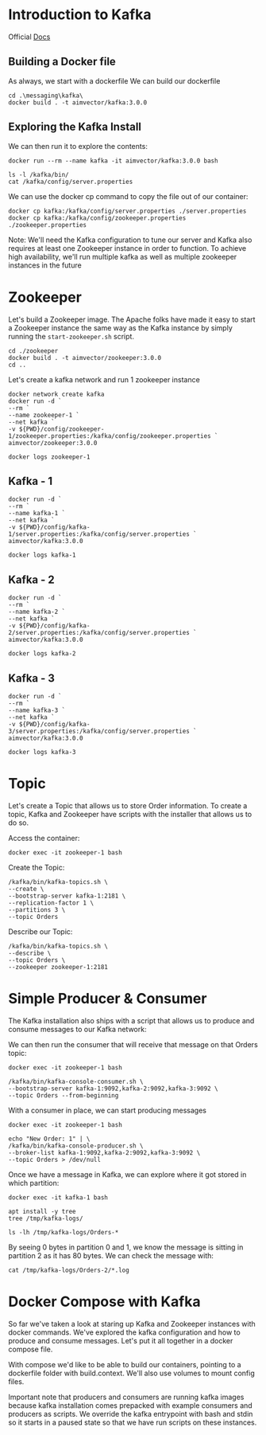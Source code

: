 # Introduction to Kafka

Official [Docs](https://kafka.apache.org/)

## Building a Docker file

As always, we start with a dockerfile
We can build our dockerfile

```
cd .\messaging\kafka\
docker build . -t aimvector/kafka:3.0.0
```

## Exploring the Kafka Install

We can then run it to explore the contents:

```
docker run --rm --name kafka -it aimvector/kafka:3.0.0 bash

ls -l /kafka/bin/
cat /kafka/config/server.properties
```

We can use the docker cp command to copy the file out of our container:

```
docker cp kafka:/kafka/config/server.properties ./server.properties
docker cp kafka:/kafka/config/zookeeper.properties ./zookeeper.properties
```

Note: We'll need the Kafka configuration to tune our server and Kafka also requires at least one Zookeeper instance in order to function. To achieve high availability, we'll run multiple kafka as well as multiple zookeeper instances in the future

# Zookeeper

Let's build a Zookeeper image. The Apache folks have made it easy to start a Zookeeper instance the same way as the Kafka instance by simply running the `start-zookeeper.sh` script.

```
cd ./zookeeper
docker build . -t aimvector/zookeeper:3.0.0
cd ..
```

Let's create a kafka network and run 1 zookeeper instance

```
docker network create kafka
docker run -d `
--rm `
--name zookeeper-1 `
--net kafka `
-v ${PWD}/config/zookeeper-1/zookeeper.properties:/kafka/config/zookeeper.properties `
aimvector/zookeeper:3.0.0

docker logs zookeeper-1
```

## Kafka - 1

```
docker run -d `
--rm `
--name kafka-1 `
--net kafka `
-v ${PWD}/config/kafka-1/server.properties:/kafka/config/server.properties `
aimvector/kafka:3.0.0

docker logs kafka-1
```

## Kafka - 2

```
docker run -d `
--rm `
--name kafka-2 `
--net kafka `
-v ${PWD}/config/kafka-2/server.properties:/kafka/config/server.properties `
aimvector/kafka:3.0.0

docker logs kafka-2
```

## Kafka - 3

```
docker run -d `
--rm `
--name kafka-3 `
--net kafka `
-v ${PWD}/config/kafka-3/server.properties:/kafka/config/server.properties `
aimvector/kafka:3.0.0

docker logs kafka-3
```

# Topic

Let's create a Topic that allows us to store Order information.
To create a topic, Kafka and Zookeeper have scripts with the installer that allows us to do so.

Access the container:

```
docker exec -it zookeeper-1 bash
```

Create the Topic:

```
/kafka/bin/kafka-topics.sh \
--create \
--bootstrap-server kafka-1:2181 \
--replication-factor 1 \
--partitions 3 \
--topic Orders
```

Describe our Topic:

```
/kafka/bin/kafka-topics.sh \
--describe \
--topic Orders \
--zookeeper zookeeper-1:2181
```

# Simple Producer & Consumer

The Kafka installation also ships with a script that allows us to produce and consume messages to our Kafka network:

We can then run the consumer that will receive that message on that Orders topic:

```
docker exec -it zookeeper-1 bash

/kafka/bin/kafka-console-consumer.sh \
--bootstrap-server kafka-1:9092,kafka-2:9092,kafka-3:9092 \
--topic Orders --from-beginning
```

With a consumer in place, we can start producing messages

```
docker exec -it zookeeper-1 bash

echo "New Order: 1" | \
/kafka/bin/kafka-console-producer.sh \
--broker-list kafka-1:9092,kafka-2:9092,kafka-3:9092 \
--topic Orders > /dev/null
```

Once we have a message in Kafka, we can explore where it got stored in which partition:

```
docker exec -it kafka-1 bash

apt install -y tree
tree /tmp/kafka-logs/

ls -lh /tmp/kafka-logs/Orders-*
```

By seeing 0 bytes in partition 0 and 1, we know the message is sitting in partition 2 as it has 80 bytes.
We can check the message with:

```
cat /tmp/kafka-logs/Orders-2/*.log
```

# Docker Compose with Kafka

So far we've taken a look at staring up Kafka and Zookeeper instances with docker commands.
We've explored the kafka configuration and how to produce and consume messages.
Let's put it all together in a docker compose file.

With compose we'd like to be able to build our containers, pointing to a dockerfile folder with build.context.
We'll also use volumes to mount config files.

Important note that producers and consumers are running kafka images because kafka installation comes prepacked with example consumers and producers as scripts. We override the kafka entrypoint with bash and stdin so it starts in a paused state so that we have run scripts on these instances.
